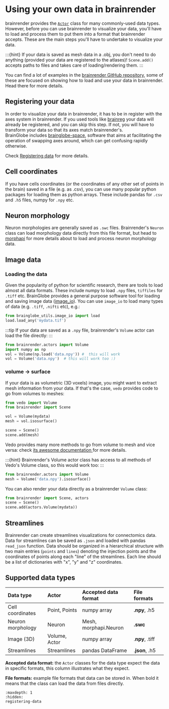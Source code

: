 # Using your own data in brainrender

brainrender provides the [`Actor`](../actors) class for many commonly-used data types. However, before you can use 
brainrender to visualize your data, you'll have to load and process them to put them into a format that 
brainrender accepts. These are the main steps you'll have to undertake to visualize your data.

:::{hint}
If your data is saved as mesh data in a .obj, you don't need to do anything  (provided your data are registered to 
the atlases)! `Scene.add()` accepts paths to files and takes care of loading/rendering them.
:::

You can find a lot of examples in the [brainrender GitHub repository](https://github.com/brainglobe/brainrender/tree/master/examples), 
some of these are focused on showing how to load and use your data in brainrender.  Head there for more details. 


## Registering your data

In order to visualize your data in brainrender, it has to be in register with the axes system in brainrender. If 
you used tools like [brainreg](/documentation/brainreg/index) your data will already be registered, and you can skip 
this step. If not, you will have to transform your data so that its axes match brainrender's.  
BrainGlobe includes [brainglobe-space](/documentation/brainglobe-space/index), software that aims at facilitating the operation of 
swapping axes around, which can get confusing rapidly otherwise. 

Check [Registering data](registering-data) for more details.

## Cell coordinates
If you have cells coordinates (or the coordinates of any other set of points in the brain) saved in a file 
(e.g. as .csv), you can use many popular python packages for loading them as python arrays. These include 
pandas for `.csv` and `.h5` files, numpy for `.npy` etc.

## Neuron morphology

Neuron morphologies are generally saved as `.swc` files. Brainrender's `Neuron` class can load morphology data 
directly from this file format, but head to [morphapi](/documentation/morphapi/index) for more details about to load 
and process neuron morphology data.

## Image data

### Loading the data

Given the popularity of python for scientific research, there are tools to load almost all data formats. These include 
numpy to load `.npy` files,  `tiffiles` for `.tiff` etc. BrainGlobe provides a general purpose software tool for 
loading and saving image data ([image_io](/documentation/brainglobe-utils/image_io)). You can use `image_io` to load many types of 
data (e.g. `.tiff`, `.nifti` etc), e.g.:

```python
from brainglobe_utils.image_io import load
load.load_any('mydata.tif')
```

:::tip
If your data are saved as a `.npy` file,  brainrender's `Volume` actor can load the file directly:
:::

```python
from brainrender.actors import Volume
import numpy as np
vol = Volume(np.load('data.npy')) #  this will work
vol = Volume('data.npy')  # this will work too :)
```

### volume -> surface

If your data is as volumetric (3D voxels) image,  you might want to extract mesh information from your data. 
If that's the case, `vedo` provides code to go from volumes to meshes:

```python
from vedo import Volume
from brainrender import Scene

vol = Volume(mydata)
mesh = vol.isosurface()

scene = Scene()
scene.add(mesh)
```

Vedo provides many more methods to go from volume to mesh and vice versa: check 
[its awesome documentation ](https://vedo.embl.es) for more details.

:::{hint}
Brainrender's Volume actor class has access to all methods of Vedo's Volume class, so this would work too:
:::

```python
from brainrender.actors import Volume
mesh = Volume('data.npy').isosurface()
```

You can also render your data directly as a brainrender `Volume` class: 

```python
from brainrender import Scene, actors
scene = Scene()
scene.add(actors.Volume(mydata))
```

## Streamlines

Brainrender can create streamlines visualizations for connectomics data. Data for streamlines can be saved as 
`.json` and loaded with pandas `read_json` function. Data should be organized in a hierarchical structure with two 
main entries (`points` and `lines`) denoting the injection points and the coordinates of points along each "line" of 
the streamlines.  Each line should be a list of dictionaries with "x", "y" and "z" coordinates.

## Supported data types

| Data type | Actor | Accepted data format | File formats |  |
| :--- | :--- | :--- | :--- | :--- |
| Cell coordinates | Point, Points | numpy array | **.npy**, .h5 |  |
| Neuron morphology | Neuron | Mesh, morphapi.Neuron | **.swc** |  |
| Image \(3D\) | Volume,  Actor | numpy array | .**npy**,  .tiff |  |
| Streamlines | Streamlines | pandas DataFrame | .**json**, .h5 |  |

**Accepted data format:** the `Actor` classes for the data type expect the data in specific formats, this column
illustrates what they expect.

**File formats:** example file formats that data can be stored in. When bold it means that the class can load the data
from files directly. 



```{toctree}
:maxdepth: 1
:hidden:
registering-data
```